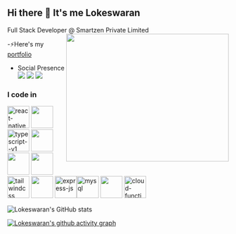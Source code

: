 ## Hi there 👋 It's me Lokeswaran

Full Stack Developer @ Smartzen Private Limited 
<img align="right" width="370" height="290" src="https://i.pinimg.com/originals/47/f0/34/47f0342cec72b800463bf003eac1257e.gif">

-⚡Here's my [portfolio](https://lokeswaran-m.github.io/Portfolio-/)                                                 
<!-- - Engineeing at [<img src="https://www.highbrowtechnology.com/_next/image?url=https%3A%2F%2Fhighbrow-resources.s3.amazonaws.com%2FHighbrow%2BWebsite%2BContent%2FHighbrow_Light.png&w=256&q=75" height="24">](https://www.highbrowtechnology.com/),
 - Previously worked with [<img src="https://upload.wikimedia.org/wikipedia/commons/a/ac/ZOHO_New.png" height="24">](https://www.zoho.com/) [<img height="24" width="24" src="https://static.zohocdn.com/catalyst-cdn/img/welcomeloader-b6a4057dc7.gif">](https://catalyst.zoho.com/) -->
- Social Presence
<br />  [<img src="https://img.shields.io/badge/instagram-d62976?style=for-the-badge&logo=instagram&logoColor=white" />](https://www.instagram.com/mr__l_o_k_i__) [<img src="https://img.shields.io/badge/Twitter-1DA1F2?style=for-the-badge&logo=twitter&logoColor=white" />](https://x.com/Mr_l_o_k_i_)  [<img src="https://img.shields.io/badge/LinkedIn-0077B5?style=for-the-badge&logo=linkedin&logoColor=white" />](https://www.linkedin.com/in/hareesh-r/)


### I code in
<img width="50" height="50" src="https://img.icons8.com/nolan/64/react-native.png" alt="react-native"/> <img height="50" width="50" src="https://img.icons8.com/color/48/000000/javascript.png"/><img width="50" height="50" src="https://img.icons8.com/fluency/48/typescript--v1.png" alt="typescript--v1"/> <img height="50" width="50" src="https://img.icons8.com/color/48/000000/html-5.png" /> <img height="50" width="50" src="https://img.icons8.com/color/48/000000/css3.png" />  <img height="50" width="50" src="https://img.icons8.com/color/48/000000/bootstrap.png" /><img width="50" height="50" src="https://img.icons8.com/color/48/tailwindcss.png" alt="tailwindcss"/> <img height="50" width="50" src="https://img.icons8.com/color/48/000000/nodejs.png"/> 
<img width="50" height="50" src="https://img.icons8.com/nolan/64/express-js.png" alt="express-js"/><img width="50" height="50" src="https://img.icons8.com/pulsar-color/48/mysql.png" alt="mysql"/> <img height="50" width="50" src="https://img.icons8.com/color/48/000000/mongodb.png"/> <img width="50" height="50" src="https://img.icons8.com/color/48/cloud-function.png" alt="cloud-function"/>



![Lokeswaran's GitHub stats](https://github-readme-stats.vercel.app/api?username=Lokeswaran-M&theme=dark&show_icons=true&&hide=issues,contribs)

[![Lokeswaran's github activity graph](https://github-readme-activity-graph.vercel.app/graph?username=Lokeswaran-M&bg_color=000000&color=ffffff&line=51f565&point=ffffff&area=true&hide_border=true)](https://github.com/ashutosh00710/github-readme-activity-graph)




